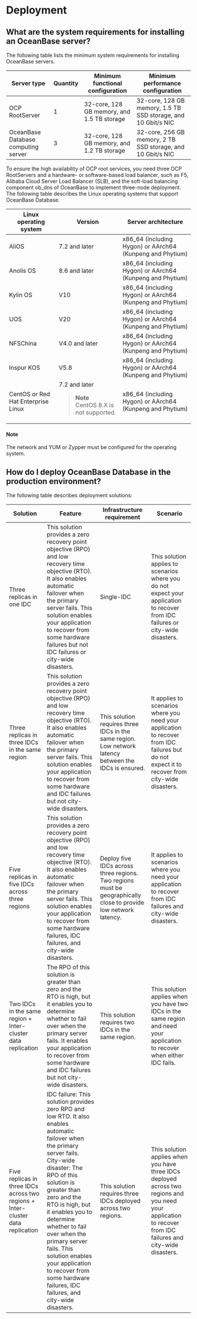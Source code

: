 # Deployment

## What are the system requirements for installing an OceanBase server?

The following table lists the minimum system requirements for installing OceanBase servers.

| **Server type** | **Quantity** | **Minimum functional configuration** | **Minimum performance configuration** |
| --- | --- | --- | --- |
| OCP RootServer | 1 | 32-core, 128 GB memory, and 1.5 TB storage | 32-core, 128 GB memory, 1.5 TB SSD storage, and 10 Gbit/s NIC |
| OceanBase Database computing server | 3 | 32-core, 128 GB memory, and 1.2 TB storage | 32-core, 256 GB memory, 2 TB SSD storage, and 10 Gbit/s NIC |

To ensure the high availability of OCP root services, you need three OCP RootServers and a hardware- or software-based load balancer, such as F5, Alibaba Cloud Server Load Balancer (SLB), and the soft-load balancing component ob_dns of OceanBase to implement three-node deployment.
The following table describes the Linux operating systems that support OceanBase Database.

| Linux operating system | Version                                                                              | Server architecture |
|--------------------------|--------------------------------------------------------------------------------------|-------------------------------|
| AliOS | 7.2 and later                                                                        | x86_64 (including Hygon) or AArch64 (Kunpeng and Phytium) |
| Anolis OS | 8.6 and later                                                                        | x86_64 (including Hygon) or AArch64 (Kunpeng and Phytium) |
| Kylin OS | V10                                                                                  | x86_64 (including Hygon) or AArch64 (Kunpeng and Phytium) |
| UOS | V20                                                                                  | x86_64 (including Hygon) or AArch64 (Kunpeng and Phytium) |
| NFSChina | V4.0 and later                                                                       | x86_64 (including Hygon) or AArch64 (Kunpeng and Phytium) |
| Inspur KOS | V5.8                                                                                 | x86_64 (including Hygon) or AArch64 (Kunpeng and Phytium) |
| CentOS or Red Hat Enterprise Linux | 7.2 and later <blockquote><b>Note</b></br>CentOS 8.X is not supported. </blockquote> | x86_64 (including Hygon) or AArch64 (Kunpeng and Phytium) |

<main id="notice" type='explain'>
    <h4>Note</h4>
    <p>The network and YUM or Zypper must be configured for the operating system. </p>
  </main>

## How do I deploy OceanBase Database in the production environment?

The following table describes deployment solutions:

| **Solution** | **Feature** | **Infrastructure requirement** | **Scenario** |
| --- | --- | --- | --- |
| Three replicas in one IDC | This solution provides a zero recovery point objective (RPO) and low recovery time objective (RTO). It also enables automatic failover when the primary server fails.  This solution enables your application to recover from some hardware failures but not IDC failures or city-wide disasters.  | Single-IDC | This solution applies to scenarios where you do not expect your application to recover from IDC failures or city-wide disasters.  |
| Three replicas in three IDCs in the same region | This solution provides a zero recovery point objective (RPO) and low recovery time objective (RTO). It also enables automatic failover when the primary server fails.  This solution enables your application to recover from some hardware and IDC failures but not city-wide disasters.  | This solution requires three IDCs in the same region.  Low network latency between the IDCs is ensured.  | It applies to scenarios where you need your application to recover from IDC failures but do not expect it to recover from city-wide disasters.  |
| Five replicas in five IDCs across three regions | This solution provides a zero recovery point objective (RPO) and low recovery time objective (RTO). It also enables automatic failover when the primary server fails.  This solution enables your application to recover from some hardware failures, IDC failures, and city-wide disasters.  | Deploy five IDCs across three regions.  Two regions must be geographically close to provide low network latency.  | It applies to scenarios where you need your application to recover from IDC failures and city-wide disasters.  |
| Two IDCs in the same region + Inter-cluster data replication | The RPO of this solution is greater than zero and the RTO is high, but it enables you to determine whether to fail over when the primary server fails.  It enables your application to recover from some hardware and IDC failures but not city-wide disasters.  | This solution requires two IDCs in the same region.  | This solution applies when you have two IDCs in the same region and need your application to recover when either IDC fails.  |
| Five replicas in three IDCs across two regions + Inter-cluster data replication | IDC failure: This solution provides zero RPO and low RTO. It also enables automatic failover when the primary server fails.  City-wide disaster: The RPO of this solution is greater than zero and the RTO is high, but it enables you to determine whether to fail over when the primary server fails.  This solution enables your application to recover from some hardware failures, IDC failures, and city-wide disasters.  | This solution requires three IDCs deployed across two regions.  | This solution applies when you have three IDCs deployed across two regions and you need your application to recover from IDC failures and city-wide disasters.  |
